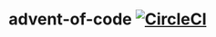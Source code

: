 # advent-of-code [![CircleCI](https://circleci.com/gh/frenchfrie/advent-of-code.svg?style=svg)](https://circleci.com/gh/frenchfrie/advent-of-code)
